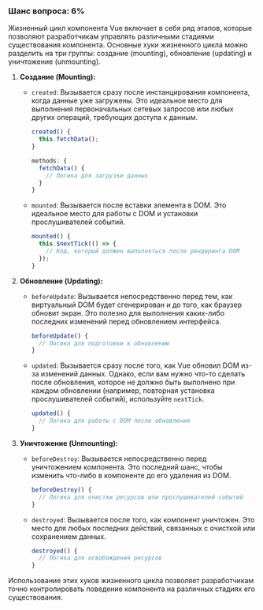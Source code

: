 ### Шанс вопроса: 6%

Жизненный цикл компонента Vue включает в себя ряд этапов, которые позволяют разработчикам управлять различными стадиями существования компонента. Основные хуки жизненного цикла можно разделить на три группы: создание (mounting), обновление (updating) и уничтожение (unmounting).

1. **Создание (Mounting):**
   - `created`: Вызывается сразу после инстанцирования компонента, когда данные уже загружены. Это идеальное место для выполнения первоначальных сетевых запросов или любых других операций, требующих доступа к данным.
     ```javascript
     created() {
       this.fetchData();
     }

     methods: {
       fetchData() {
         // Логика для загрузки данных
       }
     }
     ```
   - `mounted`: Вызывается после вставки элемента в DOM. Это идеальное место для работы с DOM и установки прослушивателей событий.
     ```javascript
     mounted() {
       this.$nextTick(() => {
         // Код, который должен выполняться после рендеринга DOM
       });
     }
     ```

2. **Обновление (Updating):**
   - `beforeUpdate`: Вызывается непосредственно перед тем, как виртуальный DOM будет сгенерирован и до того, как браузер обновит экран. Это полезно для выполнения каких-либо последних изменений перед обновлением интерфейса.
     ```javascript
     beforeUpdate() {
       // Логика для подготовки к обновлению
     }
     ```
   - `updated`: Вызывается сразу после того, как Vue обновил DOM из-за изменений данных. Однако, если вам нужно что-то сделать после обновления, которое не должно быть выполнено при каждом обновлении (например, повторная установка прослушивателей событий), используйте `nextTick`.
     ```javascript
     updated() {
       // Логика для работы с DOM после обновления
     }
     ```

3. **Уничтожение (Unmounting):**
   - `beforeDestroy`: Вызывается непосредственно перед уничтожением компонента. Это последний шанс, чтобы изменить что-либо в компоненте до его удаления из DOM.
     ```javascript
     beforeDestroy() {
       // Логика для очистки ресурсов или прослушивателей событий
     }
     ```
   - `destroyed`: Вызывается после того, как компонент уничтожен. Это место для любых последних действий, связанных с очисткой или сохранением данных.
     ```javascript
     destroyed() {
       // Логика для освобождения ресурсов
     }
     ```

Использование этих хуков жизненного цикла позволяет разработчикам точно контролировать поведение компонента на различных стадиях его существования.